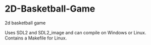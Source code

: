 # 2D-Basketball-Game
2d basketball game

Uses SDL2 and SDL2_image and can compile on Windows or Linux. Contains a Makefile for Linux.
